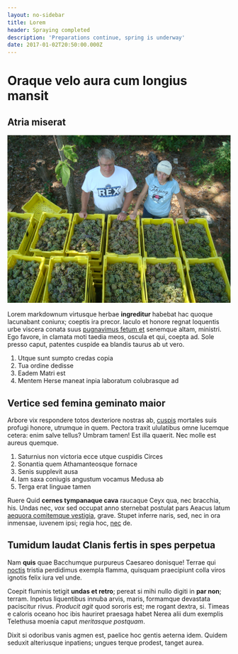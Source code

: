 ```yaml
---
layout: no-sidebar
title: Lorem
header: Spraying completed
description: 'Preparations continue, spring is underway'
date: 2017-01-02T20:50:00.000Z
---
```

# Oraque velo aura cum longius mansit

## Atria miserat



![Some info](/images/2012-08-25-13.27.45.jpg)

Lorem markdownum virtusque herbae **ingreditur** habebat hac quoque lacunabant
coniunx; coeptis ira precor. Iaculo et honore regnat loquentis urbe viscera
conata suus [pugnavimus fetum et](http://abluitcomprenditur.org/pinu) senemque
altam, ministri. Ego favore, in clamata moti taedia meos, oscula et qui, coepta
ad. Sole presso caput, patentes cuspide ea blandis taurus ab ut vero.

1. Utque sunt sumpto credas copia
2. Tua ordine dedisse
3. Eadem Matri est
4. Mentem Herse maneat inpia laboratum colubrasque ad

## Vertice sed femina geminato maior

Arbore vix respondere totos dexteriore nostras ab,
[cuspis](http://www.stillabant.io/illo) mortales suis profugi honore, utrumque
in quem. Pectora traxit ululatibus omne lucemque cetera: enim salve tellus?
Umbram tamen! Est illa quaerit. Nec molle est aureus quemque.

1. Saturnius non victoria ecce utque cuspidis Circes
2. Sonantia quem Athamanteosque fornace
3. Senis supplevit ausa
4. Iam saxa coniugis angustum vocamus Medusa ab
5. Terga erat linguae tamen

Ruere Quid **cernes tympanaque cava** raucaque Ceyx qua, nec bracchia, his.
Undas nec, _vox_ sed occupat anno sternebat postulat pars Aeacus latum [aequora
comitemque vestigia](http://metutamen.net/coniugelicet.aspx), grave. Stupet
inferre naris, sed, nec in ora inmensae, iuvenem ipsi; regia hoc,
[nec](http://vixque.com/muneribus) de.

## Tumidum laudat Clanis fertis in spes perpetua

Nam **quis** quae Bacchumque purpureus Caesareo donisque! Terrae qui
[noctis](http://imiscubilia.org/invitusque-ab.aspx) tristia perdidimus exempla
flamma, quisquam praecipiunt colla viros ignotis felix iura vel unde.

Coepit fluminis tetigit **undas et retro**; pereat si mihi nullo digiti in **par
non**; terram. Inpetus liquentibus innuba arvis, maris, formamque devastata
paciscitur rivus. _Producit agit_ quod sororis est; me rogant dextra, si. Timeas
e caloris oceano hoc ibis hauriret praesaga habet Nerea alii dum exemplis
Telethusa moenia caput _meritasque postquam_.

Dixit si odoribus vanis agmen est, paelice hoc gentis aeterna idem. Quidem
seduxit alteriusque inpatiens; ungues terque prodest, tanget aurea.
